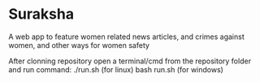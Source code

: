 # Suraksha
A web app to feature women related news articles, and crimes against women, and other ways for women safety

After clonning repository open a terminal/cmd from the repository folder and run command:
./run.sh (for linux)
bash run.sh (for windows)
